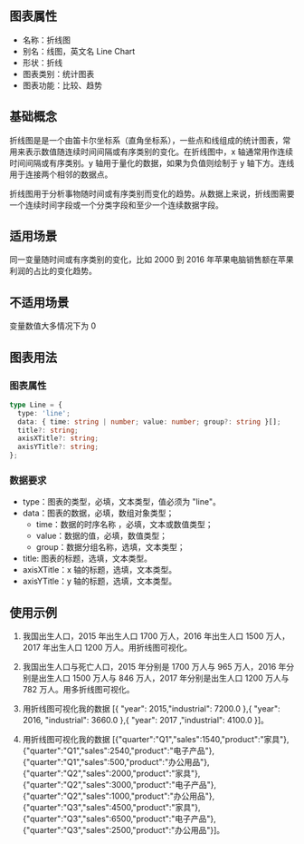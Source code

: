 ## 图表属性

- 名称：折线图
- 别名：线图，英文名 Line Chart
- 形状：折线
- 图表类别：统计图表
- 图表功能：比较、趋势

## 基础概念

折线图是是一个由笛卡尔坐标系（直角坐标系），一些点和线组成的统计图表，常用来表示数值随连续时间间隔或有序类别的变化。在折线图中，x 轴通常用作连续时间间隔或有序类别。y 轴用于量化的数据，如果为负值则绘制于 y 轴下方。连线用于连接两个相邻的数据点。

折线图用于分析事物随时间或有序类别而变化的趋势。从数据上来说，折线图需要一个连续时间字段或一个分类字段和至少一个连续数据字段。

## 适用场景

同一变量随时间或有序类别的变化，比如 2000 到 2016 年苹果电脑销售额在苹果利润的占比的变化趋势。

## 不适用场景

变量数值大多情况下为 0

## 图表用法

### 图表属性

```typescript
type Line = {
  type: 'line';
  data: { time: string | number; value: number; group?: string }[];
  title?: string;
  axisXTitle?: string;
  axisYTitle?: string;
};
```

### 数据要求

- type：图表的类型，必填，文本类型，值必须为 "line"。
- data：图表的数据，必填，数组对象类型；
  - time：数据的时序名称 ，必填，文本或数值类型；
  - value：数据的值，必填，数值类型；
  - group：数据分组名称，选填，文本类型；
- title: 图表的标题，选填，文本类型。
- axisXTitle：x 轴的标题，选填，文本类型。
- axisYTitle：y 轴的标题，选填，文本类型。

## 使用示例

1. 我国出生人口，2015 年出生人口 1700 万人，2016 年出生人口 1500 万人，2017 年出生人口 1200 万人。用折线图可视化。

2. 我国出生人口与死亡人口，2015 年分别是 1700 万人与 965 万人，2016 年分别是出生人口 1500 万人与 846 万人，2017 年分别是出生人口 1200 万人与 782 万人。用多折线图可视化。

3. 用折线图可视化我的数据 [{ "year": 2015,"industrial": 7200.0 },{ "year": 2016, "industrial": 3660.0 },{ "year": 2017 ,"industrial": 4100.0 }]。

4. 用折线图可视化我的数据 [{"quarter":"Q1","sales":1540,"product":"家具"},{"quarter":"Q1","sales":2540,"product":"电子产品"},{"quarter":"Q1","sales":500,"product":"办公用品"},{"quarter":"Q2","sales":2000,"product":"家具"},{"quarter":"Q2","sales":3000,"product":"电子产品"},{"quarter":"Q2","sales":1000,"product":"办公用品"},{"quarter":"Q3","sales":4500,"product":"家具"},{"quarter":"Q3","sales":6500,"product":"电子产品"},{"quarter":"Q3","sales":2500,"product":"办公用品"}]。
